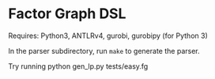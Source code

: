 # Factor Graph DSL

Requires: Python3, ANTLRv4, gurobi, gurobipy (for Python 3)

In the parser subdirectory, run `make` to generate the parser. 

Try running python gen\_lp.py tests/easy.fg
